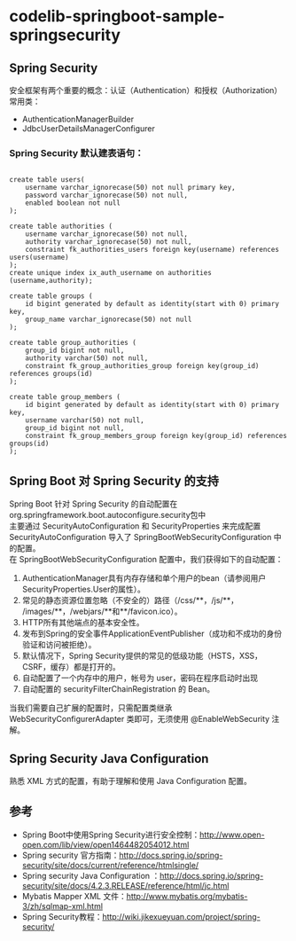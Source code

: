 # codelib-springboot-sample-springsecurity
## Spring Security
安全框架有两个重要的概念：认证（Authentication）和授权（Authorization）<br>
常用类：

* AuthenticationManagerBuilder
* JdbcUserDetailsManagerConfigurer

### Spring Security 默认建表语句：

```SQL(H2)

create table users(
    username varchar_ignorecase(50) not null primary key,
    password varchar_ignorecase(50) not null,
    enabled boolean not null
);

create table authorities (
    username varchar_ignorecase(50) not null,
    authority varchar_ignorecase(50) not null,
    constraint fk_authorities_users foreign key(username) references users(username)
);
create unique index ix_auth_username on authorities (username,authority);

create table groups (
    id bigint generated by default as identity(start with 0) primary key,
    group_name varchar_ignorecase(50) not null
);

create table group_authorities (
    group_id bigint not null,
    authority varchar(50) not null,
    constraint fk_group_authorities_group foreign key(group_id) references groups(id)
);

create table group_members (
    id bigint generated by default as identity(start with 0) primary key,
    username varchar(50) not null,
    group_id bigint not null,
    constraint fk_group_members_group foreign key(group_id) references groups(id)
);

````

## Spring Boot 对 Spring Security 的支持
Spring Boot 针对 Spring Security 的自动配置在 org.springframework.boot.autoconfigure.security包中<br>
主要通过 SecurityAutoConfiguration 和 SecurityProperties 来完成配置<br>
SecurityAutoConfiguration 导入了 SpringBootWebSecurityConfiguration 中的配置。<br>
在 SpringBootWebSecurityConfiguration 配置中，我们获得如下的自动配置：


1. AuthenticationManager具有内存存储和单个用户的bean（请参阅用户 SecurityProperties.User的属性）。
2. 常见的静态资源位置忽略（不安全的）路径（/css/\*\*，/js/\*\*， /images/\*\*，/webjars/\*\*和\*\*/favicon.ico）。
3. HTTP所有其他端点的基本安全性。
4. 发布到Spring的安全事件ApplicationEventPublisher（成功和不成功的身份验证和访问被拒绝）。
5. 默认情况下，Spring Security提供的常见的低级功能（HSTS，XSS，CSRF，缓存）都是打开的。
6. 自动配置了一个内存中的用户，帐号为 user，密码在程序启动时出现
7. 自动配置的 securityFilterChainRegistration 的 Bean。

当我们需要自己扩展的配置时，只需配置类继承 WebSecurityConfigurerAdapter 类即可，无须使用 @EnableWebSecurity 注解。

## Spring Security Java Configuration
熟悉 XML 方式的配置，有助于理解和使用 Java Configuration 配置。

## 参考
* Spring Boot中使用Spring Security进行安全控制：http://www.open-open.com/lib/view/open1464482054012.html
* Spring security 官方指南：http://docs.spring.io/spring-security/site/docs/current/reference/htmlsingle/
* Spring security Java Configuration ：http://docs.spring.io/spring-security/site/docs/4.2.3.RELEASE/reference/html/jc.html
* Mybatis Mapper XML 文件：http://www.mybatis.org/mybatis-3/zh/sqlmap-xml.html
* Spring Security教程：http://wiki.jikexueyuan.com/project/spring-security/
